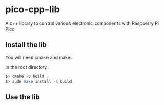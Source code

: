 # pico-cpp-lib
A c++ library to control various electronic components with Raspberry Pi Pico

## Install the lib
You will need cmake and make.

In the root directory:

```sh
$> cmake -B build .
$> sudo make install -C build
```

## Use the lib

